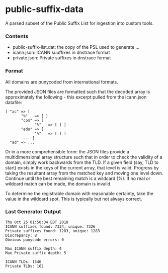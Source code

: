 # public-suffix-data

A parsed subset of the Public Suffix List for ingestion into custom tools.

### Contents

* public-suffix-list.dat: the copy of the PSL used to generate ...
* icann.json: ICANN suuffixes in dnstrace format
* private.json: Private suffixes in dnstrace format

### Format

All domains are punycoded from international formats.

The provided JSON files are formatted such that the decoded array is approximately the following - this excerpt pulled from the icann.json datafile:

```
[ "ac" => [
       "%"   => [ ]
       "com" => [
             "%"   => [ ] ]
       "edu" => [
             "%"   => [ ] ]
        ... ]
  "ad" => ...
```

Or in a more comprehensible form: the JSON files provide a multidimensional array structure such that in order to check the validity of a domain, simply work backwards from the TLD. If a given field (say, TLD to start) exists in the keys of the current array, that level is valid. Progress by taking the resultant array from the matched key and moving one level down. Continue until the best remaining match is a wildcard (%). If no real or wildcard match can be made, the domain is invalid.

To determine the registrable domain with reasonable certainty, take the value in the wildcard spot. This is typically but not always correct.

### Last Generator Output
```
Thu Oct 25 01:50:04 EDT 2018
ICANN suffixes found: 7334, unique: 7326
Private suffixes found: 1283, unique: 1283
Discrepancy: 8
Obvious punycode errors: 0

Max ICANN suffix depth: 4
Max Private suffix depth: 5

ICANN TLDs: 1546
Private TLDs: 162
```
